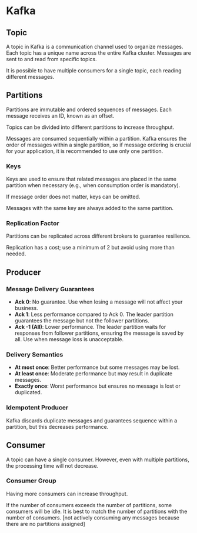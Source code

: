 # Kafka 

## Topic 

A topic in Kafka is a communication channel used to organize messages. Each topic has a unique name across the entire Kafka cluster. Messages are sent to and read from specific topics.

It is possible to have multiple consumers for a single topic, each reading different messages.

## Partitions 

Partitions are immutable and ordered sequences of messages. Each message receives an ID, known as an offset.

Topics can be divided into different partitions to increase throughput.

Messages are consumed sequentially within a partition. Kafka ensures the order of messages within a single partition, so if message ordering is crucial for your application, it is recommended to use only one partition.

### Keys 

Keys are used to ensure that related messages are placed in the same partition when necessary (e.g., when consumption order is mandatory).

If message order does not matter, keys can be omitted.

Messages with the same key are always added to the same partition.

### Replication Factor 

Partitions can be replicated across different brokers to guarantee resilience.

Replication has a cost; use a minimum of 2 but avoid using more than needed.

## Producer 

### Message Delivery Guarantees 

- **Ack 0**: No guarantee. Use when losing a message will not affect your business.
- **Ack 1**: Less performance compared to Ack 0. The leader partition guarantees the message but not the follower partitions.
- **Ack -1 (All)**: Lower performance. The leader partition waits for responses from follower partitions, ensuring the message is saved by all. Use when message loss is unacceptable.

### Delivery Semantics 

- **At most once**: Better performance but some messages may be lost.
- **At least once**: Moderate performance but may result in duplicate messages.
- **Exactly once**: Worst performance but ensures no message is lost or duplicated.

### Idempotent Producer

Kafka discards duplicate messages and guarantees sequence within a partition, but this decreases performance.

## Consumer 

A topic can have a single consumer. However, even with multiple partitions, the processing time will not decrease.

### Consumer Group

Having more consumers can increase throughput.

If the number of consumers exceeds the number of partitions, some consumers will be idle. It is best to match the number of partitions with the number of consumers.
[not actively consuming any messages because there are no partitions assigned]